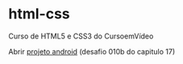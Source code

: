 # html-css
 Curso de HTML5 e CSS3 do CursoemVídeo

Abrir <a href="https://plyslif.github.io/html-css/desafios/ds010-B/">projeto android</a> (desafio 010b do capitulo 17)

